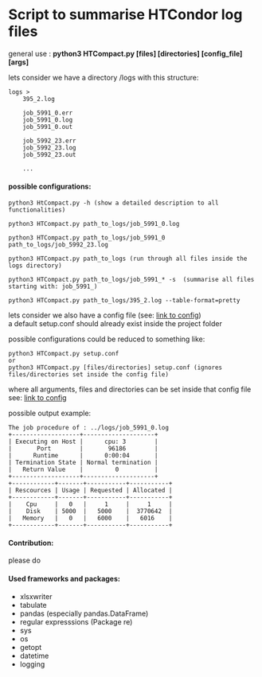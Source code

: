 # Script to summarise HTCondor log files

general use : **python3 HTCompact.py \[files] \[directories] \[config_file] \[args]**

lets consider we have a directory /logs with this structure:

    logs >
        395_2.log
        
        job_5991_0.err
        job_5991_0.log
        job_5991_0.out
        
        job_5992_23.err
        job_5992_23.log
        job_5992_23.out
        
        ...

#### possible configurations:
```
python3 HtCompact.py -h (show a detailed description to all functionalities)

python3 HTCompact.py path_to_logs/job_5991_0.log

python3 HTCompact.py path_to_logs/job_5991_0 path_to_logs/job_5992_23.log

python3 HTCompact.py path_to_logs (run through all files inside the logs directory)

python3 HTCompact.py path_to_logs/job_5991_* -s  (summarise all files starting with: job_5991_)

python3 HTCompact.py path_to_logs/395_2.log --table-format=pretty 
```

 lets consider we also have a config file (see: [link to config]()) \
 a default setup.conf should already exist inside the project folder
 
 possible configurations could be reduced to something like: 
```
python3 HTCompact.py setup.conf
or
python3 HTCompact.py [files/directories] setup.conf (ignores files/directories set inside the config file)
```

where all arguments, files and directories can be set inside that config file \
see: [link to config]() 

possible output example:

```
The job procedure of : ../logs/job_5991_0.log
+-------------------+--------------------+
| Executing on Host |      cpu: 3        |
|       Port        |       96186        |
|      Runtime      |      0:00:04       |
| Termination State | Normal termination |
|   Return Value    |         0          |
+-------------------+--------------------+
+------------+-------+-----------+-----------+
| Rescources | Usage | Requested | Allocated |
+------------+-------+-----------+-----------+
|    Cpu     |   0   |     1     |     1     |
|    Disk    | 5000  |   5000    |  3770642  |
|   Memory   |   0   |   6000    |   6016    |
+------------+-------+-----------+-----------+

```



#### Contribution:
please do




#### Used frameworks and packages:
- xlsxwriter
- tabulate
- pandas (especially pandas.DataFrame)
- regular expresssions (Package re)
- sys
- os
- getopt
- datetime
- logging